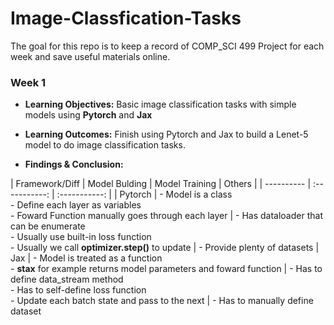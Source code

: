 # Image-Classfication-Tasks

The goal for this repo is to keep a record of COMP_SCI 499 Project for each week and save useful materials online.


### **Week 1**
- **Learning Objectives:** Basic image classification tasks with simple models using **Pytorch** and **Jax**
- **Learning Outcomes:** Finish using Pytorch and Jax to build a Lenet-5 model to do image classification tasks.

- **Findings & Conclusion:**

| Framework/Diff     | Model Bulding     | Model Training     | Others |
| ---------- | :-----------:  | :-----------: |
| Pytorch    | - Model is a class <br> - Define each layer as variables  <br> - Foward Function manually goes through each layer   | - Has dataloader that can be enumerate <br> - Usually use built-in loss function <br>  - Usually we call **optimizer.step()** to update   | - Provide plenty of datasets
| Jax    | - Model is treated as a function <br> - **stax** for example returns model parameters and foward function     | - Has to define data_stream method <br>   - Has to self-define loss function <br> - Update each batch state and pass to the next   | - Has to manually define dataset
